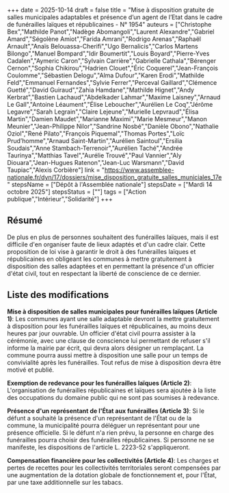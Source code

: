 +++
date = 2025-10-14
draft = false
title = "Mise à disposition gratuite de salles municipales adaptables et présence d’un agent de l’Etat dans le cadre de funérailles laïques et républicaines - N° 1954"
auteurs = ["Christophe Bex","Mathilde Panot","Nadège Abomangoli","Laurent Alexandre","Gabriel Amard","Ségolène Amiot","Farida Amrani","Rodrigo Arenas","Raphaël Arnault","Anaïs Belouassa-Cherifi","Ugo Bernalicis","Carlos Martens Bilongo","Manuel Bompard","Idir Boumertit","Louis Boyard","Pierre-Yves Cadalen","Aymeric Caron","Sylvain Carrière","Gabrielle Cathala","Bérenger Cernon","Sophia Chikirou","Hadrien Clouet","Éric Coquerel","Jean-François Coulomme","Sébastien Delogu","Alma Dufour","Karen Erodi","Mathilde Feld","Emmanuel Fernandes","Sylvie Ferrer","Perceval Gaillard","Clémence Guetté","David Guiraud","Zahia Hamdane","Mathilde Hignet","Andy Kerbrat","Bastien Lachaud","Abdelkader Lahmar","Maxime Laisney","Arnaud Le Gall","Antoine Léaument","Élise Leboucher","Aurélien Le Coq","Jérôme Legavre","Sarah Legrain","Claire Lejeune","Murielle Lepvraud","Élisa Martin","Damien Maudet","Marianne Maximi","Marie Mesmeur","Manon Meunier","Jean-Philippe Nilor","Sandrine Nosbé","Danièle Obono","Nathalie Oziol","René Pilato","François Piquemal","Thomas Portes","Loïc Prud’homme","Arnaud Saint-Martin","Aurélien Saintoul","Ersilia Soudais","Anne Stambach-Terrenoir","Aurélien Taché","Andrée Taurinya","Matthias Tavel","Aurélie Trouvé","Paul Vannier","Aly Diouara","Jean-Hugues Ratenon","Jean-Luc Warsmann","David Taupiac","Alexis Corbière"]
link = "https://www.assemblee-nationale.fr/dyn/17/dossiers/mise_disposition_gratuite_salles_municiales_17e"
stepsName = ["Dépôt à l'Assemblée nationale"]
stepsDate = ["Mardi 14 octobre 2025"]
stepsStatus = [""]
tags = ["Action publique","Intérieur","Solidarité"]
+++

## Résumé

De plus en plus de personnes souhaitent des funérailles laïques, mais il est difficile d'en organiser faute de lieux adaptés et d'un cadre clair. Cette proposition de loi vise à garantir le droit à des funérailles laïques et républicaines en obligeant les communes à mettre gratuitement à disposition des salles adaptées et en permettant la présence d'un officier d'état civil, tout en respectant la liberté de conscience de ce dernier.

## Liste des modifications

**Mise à disposition de salles municipales pour funérailles laïques (Article 1)**: Les communes ayant une salle adaptable devront la mettre gratuitement à disposition pour les funérailles laïques et républicaines, au moins deux heures par jour ouvrable. Un officier d'état civil pourra assister à la cérémonie, avec une clause de conscience lui permettant de refuser s'il informe la mairie par écrit, qui devra alors désigner un remplaçant. La commune pourra aussi mettre à disposition une salle pour un temps de convivialité après les funérailles. Tout refus de mise à disposition devra être motivé et publié.

**Exemption de redevance pour les funérailles laïques (Article 2)**: L'organisation de funérailles républicaines et laïques sera ajoutée à la liste des occupations du domaine public qui ne sont pas soumises à redevance.

**Présence d'un représentant de l'État aux funérailles (Article 3)**: Si le défunt a souhaité la présence d'un représentant de l'État ou de la commune, la municipalité pourra déléguer un représentant pour une présence officielle. Si le défunt n'a rien prévu, la personne en charge des funérailles pourra choisir des funérailles républicaines. Si personne ne se manifeste, les dispositions de l'article L. 2223-52 s'appliqueront.

**Compensation financière pour les collectivités (Article 4)**: Les charges et pertes de recettes pour les collectivités territoriales seront compensées par une augmentation de la dotation globale de fonctionnement et, pour l'État, par une taxe additionnelle sur les tabacs.
